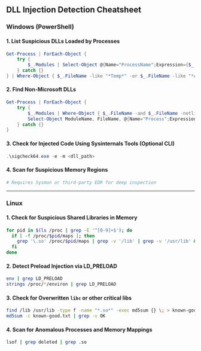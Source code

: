 ## DLL Injection Detection Cheatsheet

### Windows (PowerShell)

#### 1. List Suspicious DLLs Loaded by Processes

```powershell
Get-Process | ForEach-Object {
    try {
        $_.Modules | Select-Object @{Name="ProcessName";Expression={$_.ModuleName}}, FileName
    } catch {}
} | Where-Object { $_.FileName -like "*Temp*" -or $_.FileName -like "*AppData*" }
```

#### 2. Find Non-Microsoft DLLs

```powershell
Get-Process | ForEach-Object {
    try {
        $_.Modules | Where-Object { $_.FileName -and $_.FileName -notlike "C:\Windows\*" } |
        Select-Object ModuleName, FileName, @{Name="Process";Expression={$_.BaseAddress.ProcessName}}
    } catch {}
}
```

#### 3. Check for Injected Code Using Sysinternals Tools (Optional CLI)

```powershell
.\sigcheck64.exe -e -m <dll_path>
```

#### 4. Scan for Suspicious Memory Regions

```powershell
# Requires Sysmon or third-party EDR for deep inspection
```

---

### Linux

#### 1. Check for Suspicious Shared Libraries in Memory

```bash
for pid in $(ls /proc | grep -E '^[0-9]+$'); do
  if [ -f /proc/$pid/maps ]; then
    grep '\.so' /proc/$pid/maps | grep -v '/lib' | grep -v '/usr/lib' && echo "PID: $pid"
  fi
done
```

#### 2. Detect Preload Injection via LD\_PRELOAD

```bash
env | grep LD_PRELOAD
strings /proc/*/environ | grep LD_PRELOAD
```

#### 3. Check for Overwritten `libc` or other critical libs

```bash
find /lib /usr/lib -type f -name "*.so*" -exec md5sum {} \; > known-good.txt
md5sum -c known-good.txt | grep -v OK
```

#### 4. Scan for Anomalous Processes and Memory Mappings

```bash
lsof | grep deleted | grep .so
```
